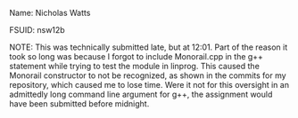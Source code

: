 Name: Nicholas Watts

FSUID: nsw12b

NOTE: This was technically submitted late, but at 12:01. Part of the reason it took so long was 
because I forgot to include Monorail.cpp in the g++ statement while trying to test the module in 
linprog. This caused the Monorail constructor to not be recognized, as shown in the commits for 
my repository, which caused me to lose time. Were it not for this oversight in an admittedly long 
command line argument for g++, the assignment would have been submitted before midnight. 
